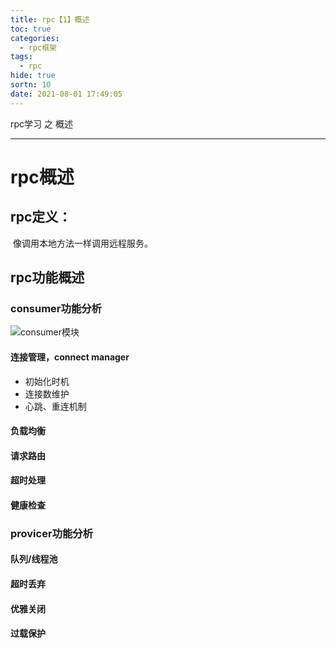 ```yaml
---
title: rpc【1】概述
toc: true
categories:
  - rpc框架
tags:
  - rpc
hide: true
sortn: 10
date: 2021-08-01 17:49:05
---
```


rpc学习 之 概述
<!-- more -->

------



# rpc概述



## rpc定义：

​	像调用本地方法一样调用远程服务。



## rpc功能概述

### consumer功能分析

![consumer模块](https://cdn.jsdelivr.net/gh/coolflameSLZ/img/img20210801182613.png)

#### 连接管理，connect manager

- 初始化时机
- 连接数维护
- 心跳、重连机制



#### 负载均衡

#### 请求路由

#### 超时处理

#### 健康检查



### provicer功能分析

#### 队列/线程池

#### 超时丢弃

#### 优雅关闭

#### 过载保护

